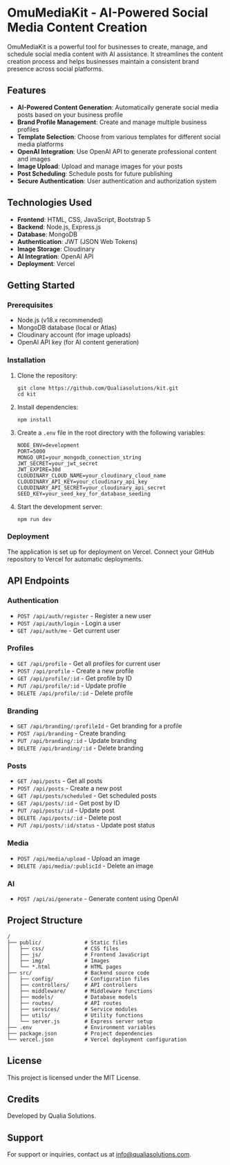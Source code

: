 # OmuMediaKit - AI-Powered Social Media Content Creation

OmuMediaKit is a powerful tool for businesses to create, manage, and schedule social media content with AI assistance. It streamlines the content creation process and helps businesses maintain a consistent brand presence across social platforms.

## Features

- **AI-Powered Content Generation**: Automatically generate social media posts based on your business profile
- **Brand Profile Management**: Create and manage multiple business profiles
- **Template Selection**: Choose from various templates for different social media platforms
- **OpenAI Integration**: Use OpenAI API to generate professional content and images
- **Image Upload**: Upload and manage images for your posts
- **Post Scheduling**: Schedule posts for future publishing
- **Secure Authentication**: User authentication and authorization system

## Technologies Used

- **Frontend**: HTML, CSS, JavaScript, Bootstrap 5
- **Backend**: Node.js, Express.js
- **Database**: MongoDB
- **Authentication**: JWT (JSON Web Tokens)
- **Image Storage**: Cloudinary
- **AI Integration**: OpenAI API
- **Deployment**: Vercel

## Getting Started

### Prerequisites

- Node.js (v18.x recommended)
- MongoDB database (local or Atlas)
- Cloudinary account (for image uploads)
- OpenAI API key (for AI content generation)

### Installation

1. Clone the repository:
   ```
   git clone https://github.com/Qualiasolutions/kit.git
   cd kit
   ```

2. Install dependencies:
   ```
   npm install
   ```

3. Create a `.env` file in the root directory with the following variables:
   ```
   NODE_ENV=development
   PORT=5000
   MONGO_URI=your_mongodb_connection_string
   JWT_SECRET=your_jwt_secret
   JWT_EXPIRE=30d
   CLOUDINARY_CLOUD_NAME=your_cloudinary_cloud_name
   CLOUDINARY_API_KEY=your_cloudinary_api_key
   CLOUDINARY_API_SECRET=your_cloudinary_api_secret
   SEED_KEY=your_seed_key_for_database_seeding
   ```

4. Start the development server:
   ```
   npm run dev
   ```

### Deployment

The application is set up for deployment on Vercel. Connect your GitHub repository to Vercel for automatic deployments.

## API Endpoints

### Authentication
- `POST /api/auth/register` - Register a new user
- `POST /api/auth/login` - Login a user
- `GET /api/auth/me` - Get current user

### Profiles
- `GET /api/profile` - Get all profiles for current user
- `POST /api/profile` - Create a new profile
- `GET /api/profile/:id` - Get profile by ID
- `PUT /api/profile/:id` - Update profile
- `DELETE /api/profile/:id` - Delete profile

### Branding
- `GET /api/branding/:profileId` - Get branding for a profile
- `POST /api/branding` - Create branding
- `PUT /api/branding/:id` - Update branding
- `DELETE /api/branding/:id` - Delete branding

### Posts
- `GET /api/posts` - Get all posts
- `POST /api/posts` - Create a new post
- `GET /api/posts/scheduled` - Get scheduled posts
- `GET /api/posts/:id` - Get post by ID
- `PUT /api/posts/:id` - Update post
- `DELETE /api/posts/:id` - Delete post
- `PUT /api/posts/:id/status` - Update post status

### Media
- `POST /api/media/upload` - Upload an image
- `DELETE /api/media/:publicId` - Delete an image

### AI
- `POST /api/ai/generate` - Generate content using OpenAI

## Project Structure

```
/
├── public/              # Static files
│   ├── css/             # CSS files
│   ├── js/              # Frontend JavaScript
│   ├── img/             # Images
│   └── *.html           # HTML pages
├── src/                 # Backend source code
│   ├── config/          # Configuration files
│   ├── controllers/     # API controllers
│   ├── middleware/      # Middleware functions
│   ├── models/          # Database models
│   ├── routes/          # API routes
│   ├── services/        # Service modules
│   ├── utils/           # Utility functions
│   └── server.js        # Express server setup
├── .env                 # Environment variables
├── package.json         # Project dependencies
└── vercel.json          # Vercel deployment configuration
```

## License

This project is licensed under the MIT License.

## Credits

Developed by Qualia Solutions.

## Support

For support or inquiries, contact us at info@qualiasolutions.com. 